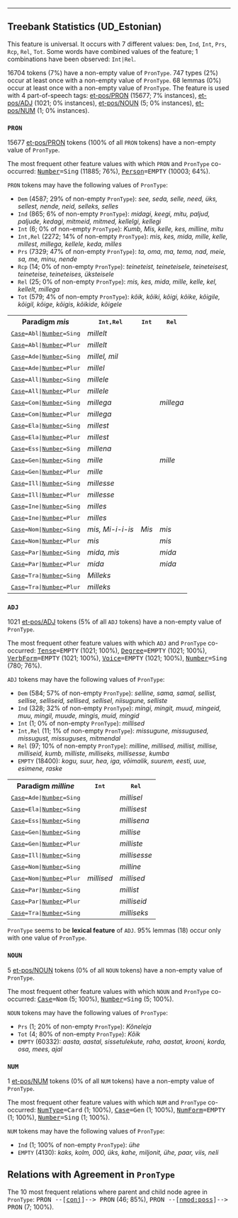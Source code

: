 

--------------------------------------------------------------------------------

## Treebank Statistics (UD_Estonian)

This feature is universal.
It occurs with 7 different values: `Dem`, `Ind`, `Int`, `Prs`, `Rcp`, `Rel`, `Tot`.
Some words have combined values of the feature; 1 combinations have been observed: `Int|Rel`.

16704 tokens (7%) have a non-empty value of `PronType`.
747 types (2%) occur at least once with a non-empty value of `PronType`.
68 lemmas (0%) occur at least once with a non-empty value of `PronType`.
The feature is used with 4 part-of-speech tags: [et-pos/PRON]() (15677; 7% instances), [et-pos/ADJ]() (1021; 0% instances), [et-pos/NOUN]() (5; 0% instances), [et-pos/NUM]() (1; 0% instances).

### `PRON`

15677 [et-pos/PRON]() tokens (100% of all `PRON` tokens) have a non-empty value of `PronType`.

The most frequent other feature values with which `PRON` and `PronType` co-occurred: <tt><a href="Number.html">Number</a>=Sing</tt> (11885; 76%), <tt><a href="Person.html">Person</a>=EMPTY</tt> (10003; 64%).

`PRON` tokens may have the following values of `PronType`:

* `Dem` (4587; 29% of non-empty `PronType`): <em>see, seda, selle, need, üks, sellest, nende, neid, selleks, selles</em>
* `Ind` (865; 6% of non-empty `PronType`): <em>midagi, keegi, mitu, paljud, paljude, kedagi, mitmeid, mitmed, kellelgi, kellegi</em>
* `Int` (6; 0% of non-empty `PronType`): <em>Kumb, Mis, kelle, kes, milline, mitu</em>
* `Int,Rel` (2272; 14% of non-empty `PronType`): <em>mis, kes, mida, mille, kelle, millest, millega, kellele, keda, milles</em>
* `Prs` (7329; 47% of non-empty `PronType`): <em>ta, oma, ma, tema, nad, meie, sa, me, minu, nende</em>
* `Rcp` (14; 0% of non-empty `PronType`): <em>teineteist, teineteisele, teineteisest, teineteise, teineteises, üksteisele</em>
* `Rel` (25; 0% of non-empty `PronType`): <em>mis, kes, mida, mille, kelle, kel, kellelt, millega</em>
* `Tot` (579; 4% of non-empty `PronType`): <em>kõik, kõiki, kõigi, kõike, kõigile, kõigil, kõige, kõigis, kõikide, kõigele</em>

<table>
  <tr><th>Paradigm <i>mis</i></th><th><tt>Int,Rel</tt></th><th><tt>Int</tt></th><th><tt>Rel</tt></th></tr>
  <tr><td><tt><a href="Case.html">Case</a>=Abl|<a href="Number.html">Number</a>=Sing</tt></td><td><em>millelt</em></td><td></td><td></td></tr>
  <tr><td><tt><a href="Case.html">Case</a>=Abl|<a href="Number.html">Number</a>=Plur</tt></td><td><em>millelt</em></td><td></td><td></td></tr>
  <tr><td><tt><a href="Case.html">Case</a>=Ade|<a href="Number.html">Number</a>=Sing</tt></td><td><em>millel, mil</em></td><td></td><td></td></tr>
  <tr><td><tt><a href="Case.html">Case</a>=Ade|<a href="Number.html">Number</a>=Plur</tt></td><td><em>millel</em></td><td></td><td></td></tr>
  <tr><td><tt><a href="Case.html">Case</a>=All|<a href="Number.html">Number</a>=Sing</tt></td><td><em>millele</em></td><td></td><td></td></tr>
  <tr><td><tt><a href="Case.html">Case</a>=All|<a href="Number.html">Number</a>=Plur</tt></td><td><em>millele</em></td><td></td><td></td></tr>
  <tr><td><tt><a href="Case.html">Case</a>=Com|<a href="Number.html">Number</a>=Sing</tt></td><td><em>millega</em></td><td></td><td><em>millega</em></td></tr>
  <tr><td><tt><a href="Case.html">Case</a>=Com|<a href="Number.html">Number</a>=Plur</tt></td><td><em>millega</em></td><td></td><td></td></tr>
  <tr><td><tt><a href="Case.html">Case</a>=Ela|<a href="Number.html">Number</a>=Sing</tt></td><td><em>millest</em></td><td></td><td></td></tr>
  <tr><td><tt><a href="Case.html">Case</a>=Ela|<a href="Number.html">Number</a>=Plur</tt></td><td><em>millest</em></td><td></td><td></td></tr>
  <tr><td><tt><a href="Case.html">Case</a>=Ess|<a href="Number.html">Number</a>=Sing</tt></td><td><em>millena</em></td><td></td><td></td></tr>
  <tr><td><tt><a href="Case.html">Case</a>=Gen|<a href="Number.html">Number</a>=Sing</tt></td><td><em>mille</em></td><td></td><td><em>mille</em></td></tr>
  <tr><td><tt><a href="Case.html">Case</a>=Gen|<a href="Number.html">Number</a>=Plur</tt></td><td><em>mille</em></td><td></td><td></td></tr>
  <tr><td><tt><a href="Case.html">Case</a>=Ill|<a href="Number.html">Number</a>=Sing</tt></td><td><em>millesse</em></td><td></td><td></td></tr>
  <tr><td><tt><a href="Case.html">Case</a>=Ill|<a href="Number.html">Number</a>=Plur</tt></td><td><em>millesse</em></td><td></td><td></td></tr>
  <tr><td><tt><a href="Case.html">Case</a>=Ine|<a href="Number.html">Number</a>=Sing</tt></td><td><em>milles</em></td><td></td><td></td></tr>
  <tr><td><tt><a href="Case.html">Case</a>=Ine|<a href="Number.html">Number</a>=Plur</tt></td><td><em>milles</em></td><td></td><td></td></tr>
  <tr><td><tt><a href="Case.html">Case</a>=Nom|<a href="Number.html">Number</a>=Sing</tt></td><td><em>mis, Mi-i-i-is</em></td><td><em>Mis</em></td><td><em>mis</em></td></tr>
  <tr><td><tt><a href="Case.html">Case</a>=Nom|<a href="Number.html">Number</a>=Plur</tt></td><td><em>mis</em></td><td></td><td><em>mis</em></td></tr>
  <tr><td><tt><a href="Case.html">Case</a>=Par|<a href="Number.html">Number</a>=Sing</tt></td><td><em>mida, mis</em></td><td></td><td><em>mida</em></td></tr>
  <tr><td><tt><a href="Case.html">Case</a>=Par|<a href="Number.html">Number</a>=Plur</tt></td><td><em>mida</em></td><td></td><td><em>mida</em></td></tr>
  <tr><td><tt><a href="Case.html">Case</a>=Tra|<a href="Number.html">Number</a>=Sing</tt></td><td><em>Milleks</em></td><td></td><td></td></tr>
  <tr><td><tt><a href="Case.html">Case</a>=Tra|<a href="Number.html">Number</a>=Plur</tt></td><td><em>milleks</em></td><td></td><td></td></tr>
</table>

### `ADJ`

1021 [et-pos/ADJ]() tokens (5% of all `ADJ` tokens) have a non-empty value of `PronType`.

The most frequent other feature values with which `ADJ` and `PronType` co-occurred: <tt><a href="Tense.html">Tense</a>=EMPTY</tt> (1021; 100%), <tt><a href="Degree.html">Degree</a>=EMPTY</tt> (1021; 100%), <tt><a href="VerbForm.html">VerbForm</a>=EMPTY</tt> (1021; 100%), <tt><a href="Voice.html">Voice</a>=EMPTY</tt> (1021; 100%), <tt><a href="Number.html">Number</a>=Sing</tt> (780; 76%).

`ADJ` tokens may have the following values of `PronType`:

* `Dem` (584; 57% of non-empty `PronType`): <em>selline, sama, samal, sellist, sellise, selliseid, sellised, sellisel, niisugune, selliste</em>
* `Ind` (328; 32% of non-empty `PronType`): <em>mingi, mingit, muud, mingeid, muu, mingil, muude, mingis, muid, mingid</em>
* `Int` (1; 0% of non-empty `PronType`): <em>millised</em>
* `Int,Rel` (11; 1% of non-empty `PronType`): <em>missugune, missugused, missugust, missuguses, mitmendal</em>
* `Rel` (97; 10% of non-empty `PronType`): <em>milline, millised, millist, millise, milliseid, kumb, milliste, milliseks, millisesse, kumba</em>
* `EMPTY` (18400): <em>kogu, suur, hea, iga, võimalik, suurem, eesti, uue, esimene, raske</em>

<table>
  <tr><th>Paradigm <i>milline</i></th><th><tt>Int</tt></th><th><tt>Rel</tt></th></tr>
  <tr><td><tt><a href="Case.html">Case</a>=Ade|<a href="Number.html">Number</a>=Sing</tt></td><td></td><td><em>millisel</em></td></tr>
  <tr><td><tt><a href="Case.html">Case</a>=Ela|<a href="Number.html">Number</a>=Sing</tt></td><td></td><td><em>millisest</em></td></tr>
  <tr><td><tt><a href="Case.html">Case</a>=Ess|<a href="Number.html">Number</a>=Sing</tt></td><td></td><td><em>millisena</em></td></tr>
  <tr><td><tt><a href="Case.html">Case</a>=Gen|<a href="Number.html">Number</a>=Sing</tt></td><td></td><td><em>millise</em></td></tr>
  <tr><td><tt><a href="Case.html">Case</a>=Gen|<a href="Number.html">Number</a>=Plur</tt></td><td></td><td><em>milliste</em></td></tr>
  <tr><td><tt><a href="Case.html">Case</a>=Ill|<a href="Number.html">Number</a>=Sing</tt></td><td></td><td><em>millisesse</em></td></tr>
  <tr><td><tt><a href="Case.html">Case</a>=Nom|<a href="Number.html">Number</a>=Sing</tt></td><td></td><td><em>milline</em></td></tr>
  <tr><td><tt><a href="Case.html">Case</a>=Nom|<a href="Number.html">Number</a>=Plur</tt></td><td><em>millised</em></td><td><em>millised</em></td></tr>
  <tr><td><tt><a href="Case.html">Case</a>=Par|<a href="Number.html">Number</a>=Sing</tt></td><td></td><td><em>millist</em></td></tr>
  <tr><td><tt><a href="Case.html">Case</a>=Par|<a href="Number.html">Number</a>=Plur</tt></td><td></td><td><em>milliseid</em></td></tr>
  <tr><td><tt><a href="Case.html">Case</a>=Tra|<a href="Number.html">Number</a>=Sing</tt></td><td></td><td><em>milliseks</em></td></tr>
</table>

`PronType` seems to be **lexical feature** of `ADJ`. 95% lemmas (18) occur only with one value of `PronType`.

### `NOUN`

5 [et-pos/NOUN]() tokens (0% of all `NOUN` tokens) have a non-empty value of `PronType`.

The most frequent other feature values with which `NOUN` and `PronType` co-occurred: <tt><a href="Case.html">Case</a>=Nom</tt> (5; 100%), <tt><a href="Number.html">Number</a>=Sing</tt> (5; 100%).

`NOUN` tokens may have the following values of `PronType`:

* `Prs` (1; 20% of non-empty `PronType`): <em>Kõneleja</em>
* `Tot` (4; 80% of non-empty `PronType`): <em>Kõik</em>
* `EMPTY` (60332): <em>aasta, aastal, sissetulekute, raha, aastat, krooni, korda, osa, mees, ajal</em>

### `NUM`

1 [et-pos/NUM]() tokens (0% of all `NUM` tokens) have a non-empty value of `PronType`.

The most frequent other feature values with which `NUM` and `PronType` co-occurred: <tt><a href="NumType.html">NumType</a>=Card</tt> (1; 100%), <tt><a href="Case.html">Case</a>=Gen</tt> (1; 100%), <tt><a href="NumForm.html">NumForm</a>=EMPTY</tt> (1; 100%), <tt><a href="Number.html">Number</a>=Sing</tt> (1; 100%).

`NUM` tokens may have the following values of `PronType`:

* `Ind` (1; 100% of non-empty `PronType`): <em>ühe</em>
* `EMPTY` (4130): <em>kaks, kolm, 000, üks, kahe, miljonit, ühe, paar, viis, neli</em>

## Relations with Agreement in `PronType`

The 10 most frequent relations where parent and child node agree in `PronType`:
<tt>PRON --[<a href="../dep/conj.html">conj</a>]--> PRON</tt> (46; 85%),
<tt>PRON --[<a href="../dep/nmod:poss.html">nmod:poss</a>]--> PRON</tt> (7; 100%).

